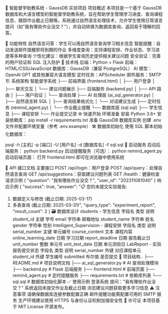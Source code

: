 📘 智能督学助教系统 - GaussDB 实验项目
项目概述
本项目是一个基于 GaussDB 数据库和大语言模型的智能督学助教系统，旨在帮助学生管理学习进度、查询课程信息、跟踪作业截止日期等。系统通过自然语言处理技术，允许学生使用日常语言提问（如"我有哪些作业没交？"），并自动转换为数据库查询，返回易于理解的回答。

🎯 功能特性
自然语言问答：学生可以用自然语言查询学习相关信息
智能提醒：自动发送邮件提醒即将到期的作业
多维度查询：支持课程安排、作业状态、学习进度等多种查询
个性化建议：根据学生查询历史提供相关建议问题
安全验证：完善的用户验证和 SQL 注入防护
🧰 技术栈
后端：Python + Flask
前端：HTML/CSS/JavaScript
数据库：GaussDB（兼容 PostgreSQL）
AI 模型：OpenAI GPT 或其他兼容大语言模型
定时任务：APScheduler
邮件服务：SMTP
🏗 系统架构
智能督学系统
├── 前端界面 (frontend.html)
│   ├── 用户登录
│   ├── 聊天交互
│   └── 建议问题展示
├── 后端服务 (backend.py)
│   ├── API 路由
│   ├── 用户验证
│   └── 查询处理
├── AI 处理层 (ai_sql_generator.py)
│   ├── 自然语言转 SQL
│   ├── 查询结果格式化
│   └── 对话建议生成
├── 定时任务 (remind_agent.py)
│   └── 作业截止提醒
└── 数据库层 (sql.sql)
    ├── 学生信息
    ├── 课程安排
    └── 作业提交记录
⚙ 快速开始
环境准备
安装 Python 3.8+
安装依赖库：
pip install -r requirements.txt
准备 GaussDB 数据库实例
创建 .env 文件并配置环境变量（参考 .env.example）
🛠 数据库初始化
使用 SQL 脚本初始化数据库：

psql -h [主机] -p [端口] -U [用户名] -d [数据库名] -f sql.sql
🚀 启动服务
启动后端服务：
python backend.py
启动提醒服务（可选）：
python remind_agent.py
启动前端页面：
打开 frontend.html 即可在浏览器中使用系统

📡 API 接口文档
主要接口
POST /api/login：用户登录
POST /api/query：处理自然语言查询
GET /api/suggestions：获取建议问题列表
GET /health：健康检查
请求示例
{
  "question": "我有哪些作业没交？",
  "user_id": "202311081040"
}
响应示例
{
  "success": true,
  "answer": "📋 您的未提交实验报告:

1. 数据定义与修改 (截止日期: 2025-03-17)
2. 多表查询 (截止日期: 2025-03-31)",
  "query_type": "experiment_report",
  "result_count": 2
}
🗃 数据库设计
students - 学生信息
字段名	类型	说明
student_id	主键	学号
email	字符串	邮箱地址
student_name	字符串	姓名
gender	字符串	性别
Intelligent_Supervision - 课程安排
字段名	类型	说明
serial_number	主键	单元编号
course_content	文本	课程内容
online_learning_date	日期	学习日期
report_deadline	日期	报告截止日
unit_number	整数	单元号
unit_test_date	日期	单元测验日
LabReport - 实验报告提交状态
字段名	类型	说明
serial_number	外键	对应课程单元
student_id	外键	学生编号
submitted	布尔值	是否提交
📂 项目结构
.
├── README.md               # 项目说明文档
├── ai_sql_generator.py     # AI 查询处理模块
├── backend.py              # Flask 后端服务
├── frontend.html           # 前端页面
├── remind_agent.py         # 定时提醒服务
├── requirements.txt        # 依赖库列表
└── sql.sql                 # 数据库初始化脚本
✅ 使用示例
登录系统
提问："我有哪些作业没交？"
系统返回未提交作业及截止日期
浏览建议问题获取更多学习信息
⚠ 注意事项
请确保数据库连接参数配置正确
邮件提醒功能需配置可用的 SMTP 服务
生产环境建议使用 HTTPS 与身份认证机制加强安全性
📄 许可证
本项目基于 MIT License 开源发布。
